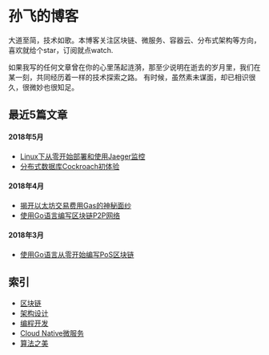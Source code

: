 # 孙飞的博客
大道至简，技术如歌。本博客关注区块链、微服务、容器云、分布式架构等方向，喜欢就给个star，订阅就点watch.

如果我写的任何文章曾在你的心里荡起涟漪，那至少说明在逝去的岁月里，我们在某一刻，共同经历着一样的技术探索之路。
有时候，虽然素未谋面，却已相识很久，很微妙也很知足。

## 最近5篇文章
#### 2018年5月
- [Linux下从零开始部署和使用Jaeger监控](2018/Q2/Linux下从零开始部署和使用Jaeger.md)  
- [分布式数据库Cockroach初体验](2018/Q2/分布式数据库Cockroach初体验.md) 
#### 2018年4月
- [揭开以太坊交易费用Gas的神秘面纱](2018/Q2/揭开以太坊交易费用Gas的神秘面纱.md) 
- [使用Go语言编写区块链P2P网络](2018/Q2/使用Go语言编写区块链P2P网络.md) 
#### 2018年3月
- [使用Go语言从零开始编写PoS区块链](2018/Q1/使用Go语言从零开始编写PoS区块链.md)

## 索引
- [区块链](index/blockchain.md)
- [架构设计](index/architecture.md)
- [编程开发](index/programing.md)
- [Cloud Native微服务](index/cloud-native.md)
- [算法之美](index/algorithm.md)

